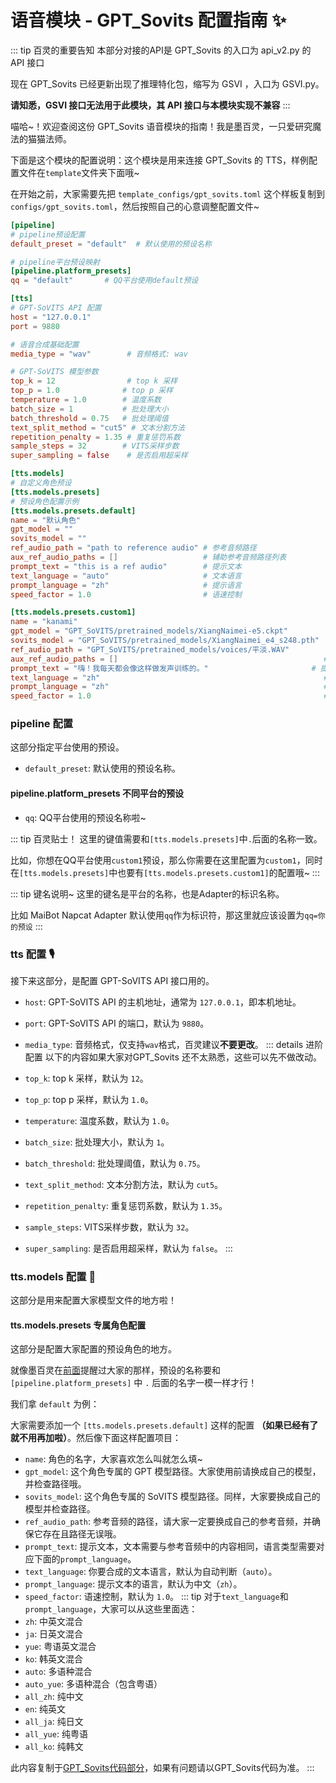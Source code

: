 # 语音模块 - GPT_Sovits 配置指南 ✨

::: tip 百灵的重要告知
本部分对接的API是 GPT_Sovits 的入口为 api_v2.py 的 API 接口

现在 GPT_Sovits 已经更新出现了推理特化包，缩写为 GSVI ，入口为 GSVI.py。

**请知悉，GSVI 接口无法用于此模块，其 API 接口与本模块实现不兼容**
:::

喵哈~！欢迎查阅这份 GPT_Sovits 语音模块的指南！我是墨百灵，一只爱研究魔法的猫猫法师。

下面是这个模块的配置说明：这个模块是用来连接 GPT_Sovits 的 TTS，样例配置文件在`template`文件夹下面哦~

在开始之前，大家需要先把 `template_configs/gpt_sovits.toml` 这个样板复制到 `configs/gpt_sovits.toml`，然后按照自己的心意调整配置文件~

```toml
[pipeline]
# pipeline预设配置
default_preset = "default"  # 默认使用的预设名称

# pipeline平台预设映射
[pipeline.platform_presets]
qq = "default"       # QQ平台使用default预设

[tts]
# GPT-SoVITS API 配置
host = "127.0.0.1"
port = 9880

# 语音合成基础配置
media_type = "wav"        # 音频格式: wav

# GPT-SoVITS 模型参数
top_k = 12                # top k 采样
top_p = 1.0              # top p 采样
temperature = 1.0        # 温度系数
batch_size = 1           # 批处理大小
batch_threshold = 0.75   # 批处理阈值
text_split_method = "cut5" # 文本分割方法
repetition_penalty = 1.35 # 重复惩罚系数
sample_steps = 32        # VITS采样步数
super_sampling = false    # 是否启用超采样

[tts.models]
# 自定义角色预设
[tts.models.presets]
# 预设角色配置示例
[tts.models.presets.default]
name = "默认角色"
gpt_model = ""
sovits_model = ""
ref_audio_path = "path to reference audio" # 参考音频路径
aux_ref_audio_paths = []                   # 辅助参考音频路径列表
prompt_text = "this is a ref audio"        # 提示文本
text_language = "auto"                     # 文本语言
prompt_language = "zh"                     # 提示语言
speed_factor = 1.0                         # 语速控制

[tts.models.presets.custom1]
name = "kanami"
gpt_model = "GPT_SoVITS/pretrained_models/XiangNaimei-e5.ckpt"
sovits_model = "GPT_SoVITS/pretrained_models/XiangNaimei_e4_s248.pth"
ref_audio_path = "GPT_SoVITS/pretrained_models/voices/平淡.WAV"
aux_ref_audio_paths = []                                              # 辅助参考音频路径列表
prompt_text = "嗨！我每天都会像这样做发声训练的。"                       # 提示文本
text_language = "zh"                                                  # 文本语言
prompt_language = "zh"                                                # 提示语言
speed_factor = 1.0                                                    # 语速控制
```

### pipeline 配置

这部分指定平台使用的预设。

- `default_preset`: 默认使用的预设名称。
#### pipeline.platform_presets 不同平台的预设
- `qq`: QQ平台使用的预设名称啦~

::: tip 百灵贴士！
这里的键值需要和`[tts.models.presets]`中`.`后面的名称一致。

比如，你想在QQ平台使用`custom1`预设，那么你需要在这里配置为`custom1`，同时在`[tts.models.presets]`中也要有`[tts.models.presets.custom1]`的配置哦~
:::

::: tip 键名说明~
这里的键名是平台的名称，也是Adapter的标识名称。

比如 MaiBot Napcat Adapter 默认使用`qq`作为标识符，那这里就应该设置为`qq=你的预设`
:::

### tts 配置 🎙️
接下来这部分，是配置 GPT-SoVITS API 接口用的。

- `host`: GPT-SoVITS API 的主机地址，通常为 `127.0.0.1`，即本机地址。
- `port`: GPT-SoVITS API 的端口，默认为 `9880`。

- `media_type`: 音频格式，仅支持`wav`格式，百灵建议**不要更改**。
::: details 进阶配置
以下的内容如果大家对GPT_Sovits 还不太熟悉，这些可以先不做改动。

- `top_k`: top k 采样，默认为 `12`。
- `top_p`: top p 采样，默认为 `1.0`。
- `temperature`: 温度系数，默认为 `1.0`。
- `batch_size`: 批处理大小，默认为 `1`。
- `batch_threshold`: 批处理阈值，默认为 `0.75`。
- `text_split_method`: 文本分割方法，默认为 `cut5`。
- `repetition_penalty`: 重复惩罚系数，默认为 `1.35`。
- `sample_steps`: VITS采样步数，默认为 `32`。
- `super_sampling`: 是否启用超采样，默认为 `false`。
:::
### tts.models 配置 📂

这部分是用来配置大家模型文件的地方啦！

#### tts.models.presets 专属角色配置
这部分是配置大家配置的预设角色的地方。

就像墨百灵在[前面](#pipeline-配置)提醒过大家的那样，预设的名称要和 `[pipeline.platform_presets]` 中 `.` 后面的名字一模一样才行！

我们拿 `default` 为例：

大家需要添加一个 `[tts.models.presets.default]` 这样的配置 **（如果已经有了就不用再加啦）**。然后像下面这样配置项目：

- `name`: 角色的名字，大家喜欢怎么叫就怎么填~
- `gpt_model`: 这个角色专属的 GPT 模型路径。大家使用前请换成自己的模型，并检查路径哦。
- `sovits_model`: 这个角色专属的 SoVITS 模型路径。同样，大家要换成自己的模型并检查路径。
- `ref_audio_path`: 参考音频的路径，请大家一定要换成自己的参考音频，并确保它存在且路径无误哦。
- `prompt_text`: 提示文本，文本需要与参考音频中的内容相同，语言类型需要对应下面的`prompt_language`。
- `text_language`: 你要合成的文本语言，默认为自动判断（`auto`）。
- `prompt_language`: 提示文本的语言，默认为中文（`zh`）。
- `speed_factor`: 语速控制，默认为 `1.0`。
::: tip
对于`text_language`和`prompt_language`，大家可以从这些里面选：
- `zh`: 中英文混合
- `ja`: 日英文混合
- `yue`: 粤语英文混合
- `ko`: 韩英文混合
- `auto`: 多语种混合
- `auto_yue`: 多语种混合（包含粤语）
- `all_zh`: 纯中文
- `en`: 纯英文
- `all_ja`: 纯日文
- `all_yue`: 纯粤语
- `all_ko`: 纯韩文

此内容复制于[GPT_Sovits代码部分](https://github.com/RVC-Boss/GPT-SoVITS/blob/main/GPT_SoVITS/inference_webui.py#L153)，如果有问题请以GPT_Sovits代码为准。
:::